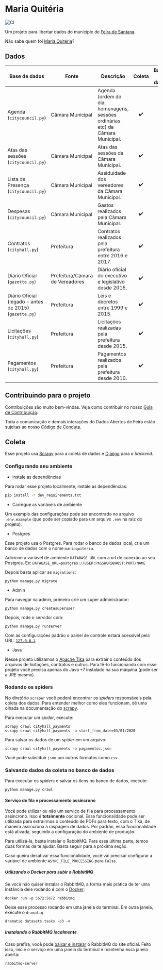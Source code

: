 # Maria Quitéria

![CI](https://github.com/DadosAbertosDeFeira/maria-quiteria/workflows/CI/badge.svg)

Um projeto para libertar dados do município de [Feira de Santana](https://pt.wikipedia.org/wiki/Feira_de_Santana).

Não sabe quem foi [Maria Quitéria](https://pt.wikipedia.org/wiki/Maria_Quit%C3%A9ria)?

## Dados

| Base de dados | Fonte | Descrição        | Coleta          | Banco de dados | Download |
| ------------- | ------------- | ------------- |:-------------:|:-----:|:-----:|
| Agenda (`citycouncil.py`) | Câmara Municipal | Agenda (ordem do dia, homenagens, sessões ordinárias etc) da Câmara Municipal. | :heavy_check_mark: | :heavy_check_mark: | 🔜 |
| Atas das sessões (`citycouncil.py`) | Câmara Municipal | Atas das sessões da Câmara Municipal. | :heavy_check_mark: | :heavy_check_mark: | 🔜 |
| Lista de Presença (`citycouncil.py`) | Câmara Municipal | Assiduidade dos vereadores da Câmara Municipal. | :heavy_check_mark: | :heavy_check_mark: | 🔜 |
| Despesas (`citycouncil.py`) | Câmara Municipal | Gastos realizados pela Câmara Municipal. | :heavy_check_mark: | :heavy_check_mark: | [Kaggle](https://www.kaggle.com/anapaulagomes/despesas-da-cmara-municipal) |
| Contratos (`cityhall.py`) | Prefeitura | Contratos realizados pela prefeitura entre 2016 e 2017. | :heavy_check_mark: | 🔜 | [Kaggle](https://www.kaggle.com/anapaulagomes/contratos-da-prefeitura-de-feira-de-santana) |
| Diário Oficial (`gazette.py`) | Prefeitura/Câmara de Vereadores | Diário oficial do executivo e legislativo desde 2015. | :heavy_check_mark: | :heavy_check_mark: | [Kaggle](https://www.kaggle.com/anapaulagomes/dirios-oficiais-de-feira-de-santana)  |
| Diário Oficial (legado - antes de 2015) (`gazette.py`) | Prefeitura | Leis e decretos entre 1999 e 2015. | :heavy_check_mark: | :heavy_check_mark: | [Kaggle](https://www.kaggle.com/anapaulagomes/dirios-oficiais-de-feira-de-santana-at-2015) |
| Licitações (`cityhall.py`) | Prefeitura | Licitações realizadas pela prefeitura desde 2015. | :heavy_check_mark: | 🔜 | [Kaggle](https://www.kaggle.com/anapaulagomes/licitaes-da-prefeitura-de-feira-de-santana) |
| Pagamentos (`cityhall.py`) | Prefeitura | Pagamentos realizados pela prefeitura desde 2010. | :heavy_check_mark: | 🔜 | [Kaggle](https://www.kaggle.com/anapaulagomes/pagamentos-da-prefeitura-de-feira-de-santana) |

## Contribuindo para o projeto

Contribuições são muito bem-vindas. Veja como contribuir no nosso [Guia de Contribuição](CONTRIBUTING.md).

Toda a comunicação e demais interações do Dados Abertos de Feira estão sujeitas
ao nosso [Código de Conduta](CODE_OF_CONDUCT.md).

## Coleta

Esse projeto usa [Scrapy](https://docs.scrapy.org/en/latest/) para a coleta de dados
e [Django](https://www.djangoproject.com/) para o _backend_.

### Configurando seu ambiente

* Instale as dependências

Para rodar esse projeto localmente, instale as dependências:

```bash
pip install -r dev_requirements.txt
```

* Carregue as variáveis de ambiente

Um exemplo das configurações pode ser encontrado no arquivo `.env.example`
(que pode ser copiado para um arquivo `.env` na raiz do projeto).

* Postgres

Esse projeto usa o Postgres. Para rodar o banco de dados local, crie um
banco de dados com o nome `mariaquiteria`.

Adicione a variável de ambiente `DATABASE_URL` com a url de conexão ao seu Postgres.
Ex: `DATABASE_URL=postgres://USER:PASSWORD@HOST:PORT/NAME`

Depois basta aplicar as `migrations`:

```
python manage.py migrate
```

* Admin

Para navegar na admin, primeiro crie um super administrador:
```
python manage.py createsuperuser
```

Depois, rode o servidor com:
```
python manage.py runserver
```

Com as configurações padrão o painel de controle estará acessível pela URL: [`127.0.0.1`](http://127.0.0.1:8000).

* Java

Nesse projeto utilizamos o [Apache Tika](https://tika.apache.org/download.html)
para extrair o conteúdo dos arquivos de licitações, contratos e outros.
Para tê-lo funcionando com esse projeto você precisa apenas do Java +7
instalado na sua máquina (pode ser a JRE mesmo).

### Rodando os spiders

No diretório `scraper` você poderá encontrar os _spiders_ responsáveis pela
coleta dos dados. Para entender melhor como eles funcionam, dê uma olhada
na documentação do [scrapy](https://docs.scrapy.org/).

Para executar um _spider_, execute:

```
scrapy crawl cityhall_payments
scrapy crawl cityhall_payments -a start_from_date=03/01/2020
```

Para salvar os dados de um _spider_ em um arquivo:

```
scrapy crawl cityhall_payments -o pagamentos.json
```

Você pode substituir `json` por outros formatos como `csv`.


### Salvando dados da coleta no banco de dados

Para executar os _spiders_ e salvar os itens no banco de dados, execute:

```
python manage.py crawl
```

#### Serviço de fila e processamento assíncrono

Você pode utilizar ou não um serviço de fila para processamento assíncrono. Isso
é **totalmente** opcional. Essa funcionalidade pode ser utilizada para
extraírmos o conteúdo de PDFs para texto, com o Tika, de maneira assíncrona à
raspagem de dados. Por padrão, essa funcionalidade está ativada, seguindo
a configuração do ambiente de produção.

Para utilizá-la, basta instalar o RabbitMQ. Para essa última parte, temos duas
formas de te ajudar. Basta seguir para a próxima seção.

Caso queira desativar essa funcionalidade, você vai precisar configurar a variável
de ambiente `ASYNC_FILE_PROCESSING` para `False`.

##### Utilizando o Docker para subir o RabbitMQ

Se você não quiser instalar o RabbitMQ, a forma mais prática de ter uma
instância dele rodando é com o [Docker](https://docs.docker.com/install/):

```
docker run -p 5672:5672 rabbitmq
```

Deixe esse processo rodando em uma janela do terminal.
Em outra janela, execute o `dramatiq`:

```
dramatiq datasets.tasks -p3 -v
```

##### Instalando o RabbitMQ localmente

Caso prefira, você pode
[baixar e instalar](https://www.rabbitmq.com/download.html) o RabbitMQ do site
oficial. Feito isso, inicie o serviço em uma janela do terminal e mantenha essa
janela aberta:

```
rabbitmq-server
```
